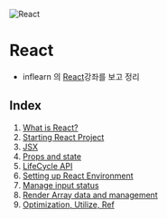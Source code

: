 ![React](http://blog-assets.risingstack.com/2016/Jan/react_best_practices-1453211146748.png)

# React
- inflearn 의 [React](https://www.inflearn.com/course/react-velopert/)강좌를 보고 정리

## Index
1. [What is React?](./WhatIsReact.md)
2. [Starting React Project](./StartingReactProject.md)
3. [JSX](./JSX.md)
4. [Props and state](./PropsAndState.md)
5. [LifeCycle API](./LifeCycleAPI.md)
6. [Setting up React Environment](./SettingUpEnv.md)
7. [Manage input status]()
8. [Render Array data and management]()
9. [Optimization, Utilize, Ref]()